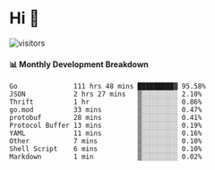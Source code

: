 # Hi 👋
 
![visitors](https://visitor-badge.glitch.me/badge?page_id=sorcererxw.sorcererx)

#### 📊 Monthly Development Breakdown

<!--START_SECTION:waka-->
```text
Go              111 hrs 48 mins █████████▓ 95.58%
JSON            2 hrs 27 mins   ▒░░░░░░░░░ 2.10%
Thrift          1 hr            ▒░░░░░░░░░ 0.86%
go.mod          33 mins         ▒░░░░░░░░░ 0.47%
protobuf        28 mins         ▒░░░░░░░░░ 0.41%
Protocol Buffer 13 mins         ▒░░░░░░░░░ 0.19%
YAML            11 mins         ▒░░░░░░░░░ 0.16%
Other           7 mins          ▒░░░░░░░░░ 0.10%
Shell Script    6 mins          ▒░░░░░░░░░ 0.10%
Markdown        1 min           ▒░░░░░░░░░ 0.02%
```
<!--END_SECTION:waka-->
